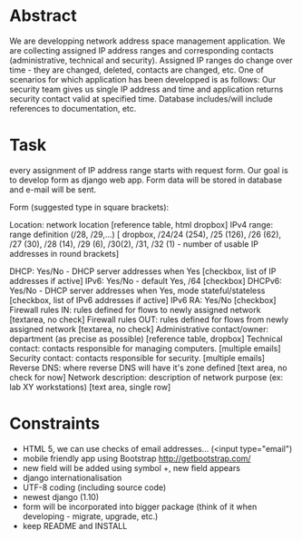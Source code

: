 
# Abstract

We are developping network address space management application. We
are collecting assigned IP address ranges and corresponding contacts
(administrative, technical and security). Assigned IP ranges do change
over time - they are changed, deleted, contacts are changed, etc. One
of scenarios for which application has been developped is as follows:
Our security team gives us single IP address and time and application
returns security contact valid at specified time. Database
includes/will include references to documentation, etc.

# Task

every assignment of IP address range starts with request form. Our
goal is to develop form as django web app. Form data will be stored in
database and e-mail will be sent.

Form (suggested type in square brackets):

Location:  network location [reference table, html dropbox]
IPv4 range: range definition (/28, /29,…)
[ dropbox, /24/24 (254), /25 (126), /26 (62), /27 (30), /28 (14), /29 (6), /30(2), /31, /32 (1) - number of usable IP addresses in round brackets]

DHCP: Yes/No - DHCP server addresses when Yes [checkbox, list of IP addresses if active]
IPv6: Yes/No - default Yes, /64 [checkbox]
DHCPv6: Yes/No - DHCP server addresses when Yes, mode stateful/stateless [checkbox, list of IPv6 addresses if active]
IPv6 RA: Yes/No [checkbox]
Firewall rules IN: rules defined for flows to newly assigned network [textarea, no check]
Firewall rules OUT: rules defined for flows from newly assigned network [textarea, no check]
Administrative contact/owner: department (as precise as possible) [reference table, dropbox]
Technical contact: contacts responsible for managing computers. [multiple emails]
Security contact: contacts responsible for security. [multiple emails]
Reverse DNS: where reverse DNS will have it's zone defined [text area, no check for now]
Network description: description of network purpose (ex: lab XY workstations) [text area, single row]


# Constraints

* HTML 5, we can use checks of email addresses... (<input type="email")
* mobile friendly app using Bootstrap http://getbootstrap.com/
* new field will be added using symbol +, new field appears
* django internationalisation
* UTF-8 coding (including source code)
* newest django (1.10)
* form will be incorporated into bigger package (think of it when developing - migrate, upgrade, etc.)
* keep README and INSTALL






